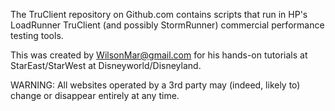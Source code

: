 The TruClient repository on Github.com contains scripts that run in HP's LoadRunner TruClient 
(and possibly StormRunner) commercial performance testing tools.

This was created by WilsonMar@gmail.com for his hands-on tutorials at StarEast/StarWest at Disneyworld/Disneyland.

WARNING: All websites operated by a 3rd party may (indeed, likely to) change or disappear entirely at any time. 
